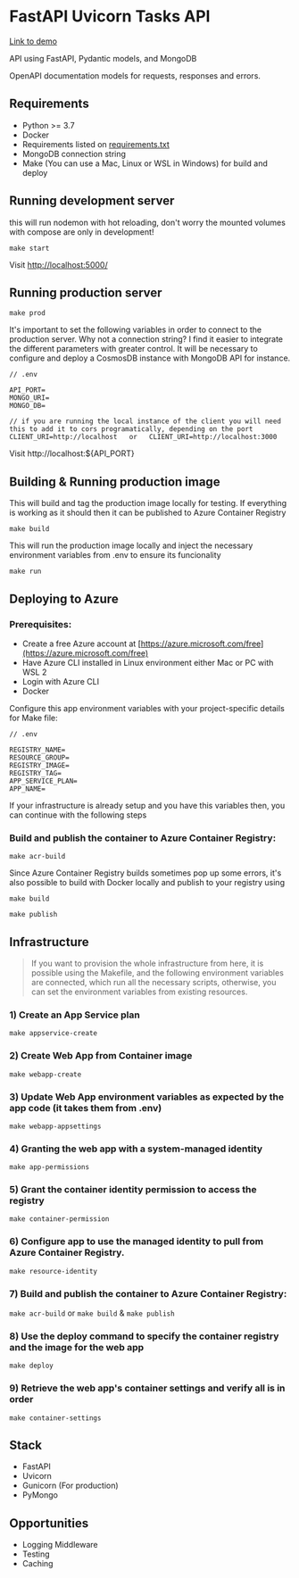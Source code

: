# FastAPI Uvicorn Tasks API

[Link to demo](https://tasks-api-python.azurewebsites.net/docs/)

API using FastAPI, Pydantic models, and MongoDB

OpenAPI documentation models for requests, responses and errors.

## Requirements

- Python >= 3.7
- Docker
- Requirements listed on [requirements.txt](requirements.txt)
- MongoDB connection string
- Make (You can use a Mac, Linux or WSL in Windows) for build and deploy

## **Running development server**

this will run nodemon with hot reloading, don't worry the mounted volumes with compose are only in development!

`make start`

Visit [http://localhost:5000/](http://localhost:5000/)

## **Running production server**

`make prod`

It's important to set the following variables in order to connect to the production server. Why not a connection string? I find it easier to integrate the different parameters with greater control. It will be necessary to configure and deploy a CosmosDB instance with MongoDB API for instance.

```
// .env

API_PORT=
MONGO_URI=
MONGO_DB=

// if you are running the local instance of the client you will need this to add it to cors programatically, depending on the port
CLIENT_URI=http://localhost   or   CLIENT_URI=http://localhost:3000

```

Visit http://localhost:${API_PORT}

## **Building & Running production image**

This will build and tag the production image locally for testing. If everything is working as it should then it can be published to Azure Container Registry

`make build`

This will run the production image locally and inject the necessary environment variables from .env to ensure its funcionality

`make run`

## **Deploying to Azure**

### **Prerequisites:**

- Create a free Azure account at [https://azure.microsoft.com/free](https://azure.microsoft.com/free)
- Have Azure CLI installed in Linux environment either Mac or PC with WSL 2
- Login with Azure CLI
- Docker

Configure this app environment variables with your project-specific details for Make file:

```
// .env

REGISTRY_NAME=
RESOURCE_GROUP=
REGISTRY_IMAGE=
REGISTRY_TAG=
APP_SERVICE_PLAN=
APP_NAME=
```

If your infrastructure is already setup and you have this variables then, you can continue with the following steps

### **Build and publish the container to Azure Container Registry:**

`make acr-build`

Since Azure Container Registry builds sometimes pop up some errors, it's also possible to build with Docker locally and publish to your registry using

`make build`

`make publish`

## Infrastructure

> If you want to provision the whole infrastructure from here, it is possible using the Makefile, and the following environment variables are connected, which run all the necessary scripts, otherwise, you can set the environment variables from existing resources.

### 1) Create an App Service plan

`make appservice-create`

### 2) Create Web App from Container image

`make webapp-create`

### 3) Update Web App environment variables as expected by the app code (it takes them from .env)

`make webapp-appsettings`

### 4) Granting the web app with a system-managed identity

`make app-permissions`

### 5) Grant the container identity permission to access the registry

`make container-permission`

### 6) Configure app to use the managed identity to pull from Azure Container Registry.

`make resource-identity`

### 7) **Build and publish the container to Azure Container Registry:**

`make acr-build` or `make build` & `make publish`

### 8) Use the deploy command to specify the container registry and the image for the web app

`make deploy`

### 9) Retrieve the web app's container settings and verify all is in order

`make container-settings`

## **Stack**

- FastAPI
- Uvicorn
- Gunicorn (For production)
- PyMongo

## **Opportunities**

- Logging Middleware
- Testing
- Caching
